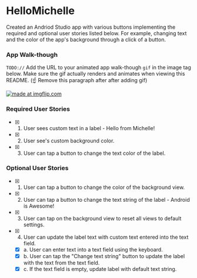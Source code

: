 # HelloMichelle
Created an Andriod Studio app with various buttons implementing the required and optional user stories listed below. For example, changing text and the color of the app's background through a click of a button.

### App Walk-though
`TODO://` Add the URL to your animated app walk-though `gif` in the image tag below. Make sure the gif actually renders and animates when viewing this README. (☝️ Remove this paragraph after after adding gif)

<a href="https://imgflip.com/gif/3mhfqj"><img src="https://i.imgflip.com/3mhfqj.gif" title="made at imgflip.com"/></a><br>

### Required User Stories
- [x] 1. User sees custom text in a label - Hello from Michelle!
- [x] 2. User see's custom background color.
- [x] 3. User can tap a button to change the text color of the label.

### Optional User Stories
- [x] 1. User can tap a button to change the color of the background view.  
- [x] 2. User can tap a button to change the text string of the label - Android is Awesome!  
- [x] 3. User can tap on the background view to reset all views to default settings.  
- [x] 4. User can update the label text with custom text entered into the text field.  
   - [x] a. User can enter text into a text field using the keyboard.  
   - [x] b. User can tap the "Change text string" button to update the label with the text from the text field.  
   - [x] c. If the text field is empty, update label with default text string.  
